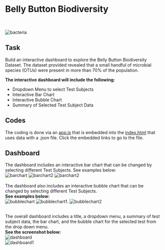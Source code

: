 # Belly Button Biodiversity
</br>

![bacteria](https://github.com/jessfett/HW-15/blob/main/Images/bacteria.jpg?raw=true)

## Task

Build an interactive dashboard to explore the Belly Button Biodiversity Dataset. The dataset provided revealed that a small handful of microbial species (OTUs) were present in more than 70% of the population. 

<b>The interactive dashboard will include the following:</b>
- Dropdown Menu to select Test Subjects
- Interactive Bar Chart 
- Interactive Bubble Chart
- Summary of Selected Test Subject Data

## Codes
The coding is done via an [app.js](https://github.com/jessfett/HW15/blob/main/StarterCode/static/js/app.js) that is embedded into the [index.html](https://github.com/jessfett/HW-15/blob/main/index.html) that uses data with a .json file. Click the embedded links to go to the file. 

## Dashboard

The dashboard includes an interactive bar chart that can be changed by selecting different Test Subjects. See examples below:</br>
![barchart](https://github.com/jessfett/HW-15/blob/main/Images/bar.png?raw=true)  ![barchart2](https://github.com/jessfett/HW-15/blob/main/Images/bar1.png?raw=true) ![barchart2](https://github.com/jessfett/HW-15/blob/main/Images/bar2.png?raw=true)</br><br>
The dashboard also includes an interactive bubble chart that can be changed by selecting different Test Subjects. </br>
<b>See examples below:</b></br>
![bubblechart](https://github.com/jessfett/HW-15/blob/main/Images/bubble.png?raw=true) ![bubblechart1](https://github.com/jessfett/HW-15/blob/main/Images/bubble1.png?raw=true). ![bubblechart2](https://github.com/jessfett/HW-15/blob/main/Images/bubble2.png?raw=true)</br></br>

The overall dashboard includes a title, a dropdown menu, a summary of test subject data, the bar chart, and the bubble chart for the selected test from the drop down menu. </br>
<b>See the screenshot below:</b></br>
![dashboard](https://github.com/jessfett/HW-15/blob/main/Images/dashboard1.png?raw=true) </br>
![dashboard1](https://github.com/jessfett/HW-15/blob/main/Images/dashboard2.png?raw=true)



